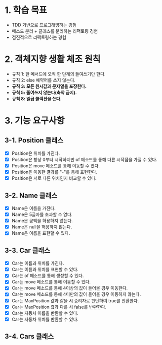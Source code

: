 # 1. 학습 목표
- TDD 기반으로 프로그래밍하는 경험
- 메소드 분리 + 클래스를 분리하는 리팩토링 경험
- 점진적으로 리팩토링하는 경험

# 2. 객체지향 생활 체조 원칙

- 규칙 1: 한 메서드에 오직 한 단계의 들여쓰기만 한다.
- 규칙 2: else 예약어를 쓰지 않는다.
- **규칙 3: 모든 원시값과 문자열을 포장한다.**
- **규칙 5: 줄여쓰지 않는다(축약 금지).**
- **규칙 8: 일급 콜렉션을 쓴다.**

# 3. 기능 요구사항

## 3-1. Position 클래스
- [x] Position은 위치를 가진다.
- [x] Position은 항상 0부터 시작하지만 of 메소드를 통해 다른 시작점을 가질 수 있다.
- [x] Position은 move 메소드를 통해 이동할 수 있다.
- [x] Position은 이동한 결과를 "-"를 통해 표현한다.
- [x] Position은 서로 다른 위치인지 비교할 수 있다.

## 3-2. Name 클래스
- [x] Name은 이름을 가진다.
- [x] Name은 5글자를 초과할 수 없다.
- [x] Name은 공백을 허용하지 않는다.
- [x] Name은 null을 허용하지 않는다.
- [x] Name은 이름을 표현할 수 있다.

## 3-3. Car 클래스
- [x] Car는 이름과 위치를 가진다.
- [x] Car는 이름과 위치를 표현할 수 있다.
- [x] Car는 of 메소드를 통해 생성할 수 있다.
- [x] Car는 move 메소드를 통해 이동할 수 있다.
- [x] Car는 move 메소드를 통해 4이상의 값이 들어올 경우 이동한다.
- [x] Car는 move 메소드를 통해 4미만의 값이 들어올 경우 이동하지 않는다.
- [x] Car는 MaxPosition 값과 같을 시 승리자로 판단하여 true를 반환한다.
- [x] Car는 MaxPosition 값과 다를 시 false를 반환한다.
- [x] Car는 자동차 이름을 반환할 수 있다.
- [x] Car는 자동차 위치를 반환할 수 있다.

## 3-4. Cars 클래스


